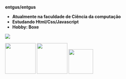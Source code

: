 
**entgus/entgus** 


- **Atualmente na faculdade de Ciência da computação**
- **Estudando Html/Css/Javascript**
- **Hobby: Boxe**



<picture>
  <source
    srcset="https://github-readme-stats.vercel.app/api?username=entgus&show_icons=true&theme=shadow_red&hide=prs,"
    media="(prefers-color-scheme:dark )"
  />
  <source
    srcset="https://github-readme-stats.vercel.app/api?username=entgus&show_icons=true"
    media="(prefers-color-scheme: dark), (prefers-color-scheme: no-preference)"
  />
  <img src="https://github-readme-stats.vercel.app/api?username=entgus&show_icons=true" />
</picture>

<img height=100px src="https://cdn.jsdelivr.net/gh/devicons/devicon@latest/icons/html5/html5-original-wordmark.svg"/>  <img height=100px src="https://cdn.jsdelivr.net/gh/devicons/devicon@latest/icons/css3/css3-original-wordmark.svg" /> 
            <img height=80px src="https://cdn.jsdelivr.net/gh/devicons/devicon@latest/icons/javascript/javascript-original.svg" />
          
          

 
          
          
